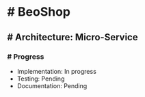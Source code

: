 <h1># BeoShop</h1>
<h2># Architecture: Micro-Service</h2>
<h3># Progress</h3>
<ul>
  <li>Implementation: In progress</li>
  <li>Testing: Pending</li>
  <li>Documentation: Pending</li>
</ul>
